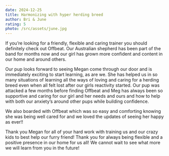 ```yaml
---
date: 2024-12-25
title: Harmonizing with hyper herding breed
author: Bri & June
rating: 5
photo: /src/assets/june.jpg
---
```

If you’re looking for a friendly, flexible and caring trainer you should definitely check out Offbeat. Our Australian shepherd has been part of the band for months now and our girl has grown more confident and content in our home and around others.  
  
Our pup looks forward to seeing Megan come through our door and is immediately exciting to start learning, as are we. She has helped us in so many situations of learning all the ways of loving and caring for a herding breed even when all felt lost after our girls reactivity started. Our pup was attacked a few months before finding Offbeat and Meg has always been so supportive and caring for our girl and her needs and ours and how to help with both our anxiety’s around other pups while building confidence.  
  
We also boarded with Offbeat which was so easy and comforting knowing she was being well cared for and we loved the updates of seeing her happy as ever!!  
  
Thank you Megan for all of your hard work with training us and our crazy kids to best help our furry friend! Thank you for always being flexible and a positive presence in our home for us all! We cannot wait to see what more we will learn from you in the future!
